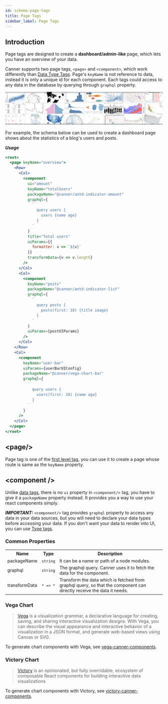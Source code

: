 ```yaml
---
id: schema-page-tags
title: Page Tags
sidebar_label: Page Tags
---
```


## Introduction

Page tags are designed to create a **dashboard/admin-like** page, which lets you have an overview of your data.

Canner supports two page tags, `<page>` and `<component>`, which work differently than [Data Type Tags](schema-data-type-tags.md). Page's `keyName` is not reference to data, instead it is only a unique id for each component. Each tags could access to any data in the database by querying through `graphql` property.

![vega](/docs/assets/schema-page-tags/vega.png)

For example, the schema below can be used to create a dashboard page shows about the statistics of a blog's users and posts.

***Usage***

```jsx
<root>
  <page keyName="overview">
    <Row>
      <Col>
        <component
          ui="amount"
          keyName="totalUsers"
          packageName="@canner/antd-indicator-amount"
          graphql={
            `
              query users {
                users {name age}
              }
            `
          }
          title="Total users"
          uiParams={{
            formatter: v => `${v}`
          }}
          transformData={v => v.length}
        />
      </Col>
      <Col>
        <component
          keyName="posts"
          packageName="@canner/antd-indicator-list"
          graphql={
            `
              query posts {
                posts(first: 10) {title image}
              }
            `
          }
          uiParams={postUIParams}
        />
      </Col>
    </Row>
    <Col>
      <component
        keyName="user-bar"
        uiParams={userBarUIConfig}
        packageName="@canner/vega-chart-bar"
        graphql={
          `
            query users {
              users(first: 10) {name age}
            }
          `
        }
      />
    </Col>
  </page>
</root>
```

## &lt;page/&gt;

Page tag is one of the [first level tag](schema-overview#firstleveltags), you can use it to create a page whose route is same as the `keyName` property.

## &lt;component /&gt;

Unlike [data tags](schema-data-type-tags), there is no `ui` property in `<component/>` tag, you have to give it a `packageName` property instead. It provides you a way to use your react components simply. 

***IMPORTANT:*** `<component/>` tag provides `graphql` property to access any data in your data sources, but you will need to declare your data types before accessing your data. If you don't want your data to render into UI, you can use [Type tags](schema-type-tags.md).


### Common Properties

<table>
  <tr>
    <th>Name</th>
    <th>Type</th>
    <th>Description</th>
  </tr>
  <tr>
    <td>packageName</td>
    <td><code>string</code></td>
    <td>It can be a name or path of a node modules.</td>
  </tr>
  <tr>
    <td>graphql</td>
    <td><code>string</code></td>
    <td>The graphql query. Canner uses it to fetch the data for the component.</td>
  </tr>
  <tr>
    <td>transformData</td>
    <td><code>* => *</code></td>
    <td>Transform the data which is fetched from graphql query, so that the component can directly receive the data it needs. </td>
  </tr>
</table>

### Vega Chart
> [Vega](https://vega.github.io/vega/) is a visualization grammar, a declarative language for creating, saving, and sharing interactive visualization designs. With Vega, you can describe the visual appearance and interactive behavior of a visualization in a JSON format, and generate web-based views using Canvas or SVG.


To generate chart components with Vega, see [vega-canner-components](https://github.com/Canner/vega-canner-components).

### Victory Chart

> [Victory](https://formidable.com/open-source/victory/) is an opinionated, but fully overridable, ecosystem of composable React components for building interactive data visualizations

To generate chart components with Victory, see [victory-canner-components](https://github.com/Canner/victory-canner-components).
